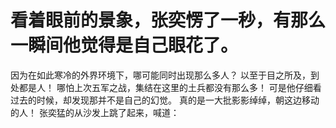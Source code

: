 # 看着眼前的景象，张奕愣了一秒，有那么一瞬间他觉得是自己眼花了。
因为在如此寒冷的外界环境下，哪可能同时出现那么多人？
以至于目之所及，到处都是人！
哪怕上次五军之战，集结在这里的土兵都没有那么多！
可是他仔细看过去的时候，却发现那并不是自己的幻觉。
真的是一大批影影绰绰，朝这边移动的人！
张奕猛的从沙发上跳了起来，喊道：

